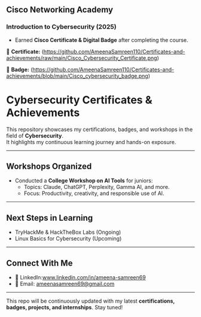 ## Cisco Networking Academy
### Introduction to Cybersecurity (2025)
- Earned **Cisco Certificate & Digital Badge** after completing the course.

📜 **Certificate:** (https://github.com/AmeenaSamreen110/Certificates-and-achievements/raw/main/Cisco_Cybersecurity_Certificate.png)

🏅 **Badge:** (https://github.com/AmeenaSamreen110/Certificates-and-achievements/blob/main/Cisco_cybersecurity_badge.png)

# Cybersecurity Certificates & Achievements  

This repository showcases my certifications, badges, and workshops in the field of **Cybersecurity**.  
It highlights my continuous learning journey and hands-on exposure.  

---

## Workshops Organized  
- Conducted a **College Workshop on AI Tools** for juniors:  
  - Topics: Claude, ChatGPT, Perplexity, Gamma AI, and more.  
  - Focus: Productivity, creativity, and responsible use of AI.  

---

## Next Steps in Learning  
- TryHackMe & HackTheBox Labs (Ongoing)  
- Linux Basics for Cybersecurity (Upcoming)  

---

## Connect With Me  
- 💼 LinkedIn:www.linkedin.com/in/ameena-samreen69
- 📧 Email: ameenasamreen69@gmail.com

---
 This repo will be continuously updated with my latest **certifications, badges, projects, and internships**. Stay tuned!  
